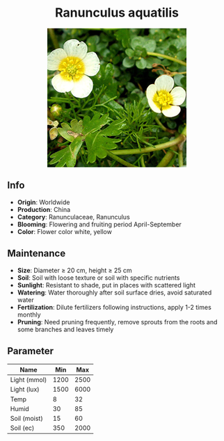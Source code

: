 <h1 align='center'>Ranunculus aquatilis</h1>
<p align="center">
    <img 
        align='center'
        width='320'
        src="../images/ranunculus aquatilis.png" 
        alt='Ranunculus aquatilis' />
</p>

## Info

 - **Origin**: Worldwide
 - **Production**: China
 - **Category**: Ranunculaceae, Ranunculus
 - **Blooming**: Flowering and fruiting period April-September
 - **Color**: Flower color white, yellow

## Maintenance

 - **Size**: Diameter ≥ 20 cm, height ≥ 25 cm
 - **Soil**: Soil with loose texture or soil with specific nutrients
 - **Sunlight**: Resistant to shade, put in places with scattered light
 - **Watering**: Water thoroughly after soil surface dries, avoid saturated water
 - **Fertilization**: Dilute fertilizers following instructions, apply 1-2 times monthly
 - **Pruning**: Need pruning frequently, remove sprouts from the roots and some branches and leaves timely

## Parameter

| Name         | Min  | Max   |
|--------------|------|-------|
| Light (mmol) | 1200 | 2500  |
| Light (lux)  | 1500 | 6000 |
| Temp         | 8    | 32    |
| Humid        | 30   | 85    |
| Soil (moist) | 15   | 60    |
| Soil (ec)    | 350  | 2000  |
